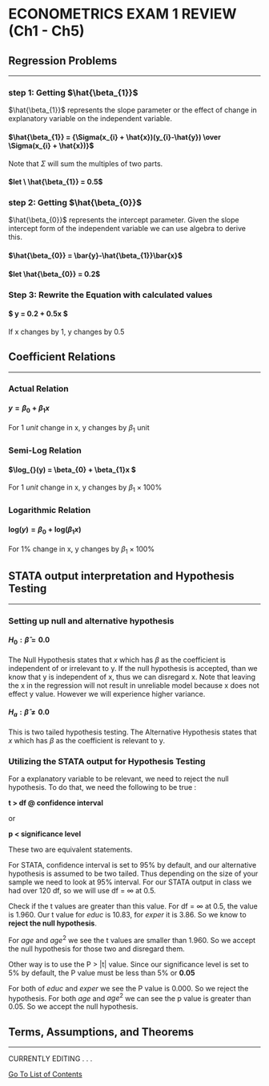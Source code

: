 # ECONOMETRICS EXAM 1 REVIEW (Ch1 - Ch5)



## Regression Problems

---

### step 1: Getting $\hat{\beta_{1}}$

$\hat{\beta_{1}}$ represents the slope parameter or the effect of change in explanatory variable on the independent variable.

#### $\hat{\beta_{1}} = {\Sigma(x_{i} + \hat{x})(y_{i}-\hat{y}) \over \Sigma(x_{i} + \hat{x})}$

Note that $\Sigma$ will sum the multiples of two parts.

#### $let \ \hat{\beta_{1}} = 0.5$

### step 2: Getting $\hat{\beta_{0}}$

$\hat{\beta_{0}}$ represents the intercept parameter. Given the slope intercept form of the independent variable we can use algebra to derive this.

#### $\hat{\beta_{0}} = \bar{y}-\hat{\beta_{1}}\bar{x}$

#### $let \hat{\beta_{0}} = 0.2$

### Step 3: Rewrite the Equation with calculated values

#### $ y =  0.2 + 0.5x $

If x changes by 1, y changes by 0.5



## Coefficient Relations
---

### Actual Relation
#### $y = \beta_{0} + \beta_{1}x$

For $1 \ unit$ change in x, y changes by $\beta_{1}$ unit

### Semi-Log Relation
#### $\log_{}(y) = \beta_{0} + \beta_{1}x $

For $1 \ unit$ change in x, y changes by $\beta_{1} \times 100\%$

### Logarithmic Relation
#### $\log_{}(y) = \beta_{0} + \log_{}(\beta_{1}x)$

For $1\%$ change in x, y changes by $\beta_{1} \times 100\%$



## STATA output interpretation and Hypothesis Testing
---
### Setting up null and alternative hypothesis

#### $H_{0} : \hat{\beta} = 0.0$

The Null Hypothesis states that $x$ which has $\beta$ as the coefficient is independent of or irrelevant to y. If the null hypothesis is accepted, than we know that y is independent of x, thus we can disregard x. Note that leaving the x in the regression will not result in unreliable model because x does not effect y value. However we will experience higher variance.

#### $H_{a} : \hat{\beta} \neq 0.0$

This is two tailed hypothesis testing. The Alternative Hypothesis states that $x$ which has $\beta$ as the coefficient is relevant to y. 

### Utilizing the STATA output for Hypothesis Testing

For a explanatory variable to be relevant, we need to reject the null hypothesis. To do that, we need the following to be true :

**t > df @ confidence interval**

or

**p < significance level**

These two are equivalent statements.

For STATA, confidence interval is set to 95% by default, and our alternative hypothesis is assumed to be two tailed. Thus depending on the size of your sample we need to look at 95% interval. For our STATA output in class we had over 120 df, so we will use df = $\infty$ at 0.5.

Check if the t values are greater than this value. For df = $\infty$ at 0.5, the value is 1.960. Our t value for $educ$ is 10.83, for $exper$ it is 3.86. So we know to **reject the null hypothesis**.

For $age$ and $age^2$ we see the t values are smaller than 1.960. So we accept the null hypothesis for those two and disregard them.

Other way is to use the P > |t| value. Since our significance level is set to 5% by default, the P value must be less than 5% or **0.05**

For both of $educ$ and $exper$ we see the P value is 0.000. So we reject the hypothesis. For both $age$ and $age^2$ we can see the p value is greater than 0.05. So we accept the null hypothesis.



## Terms, Assumptions, and Theorems
---

CURRENTLY EDITING . . .

[Go To List of Contents](SUMMARYhtml.html)